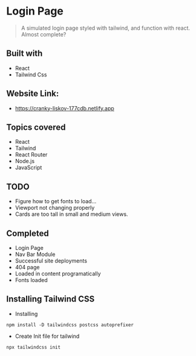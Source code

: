 # Login Page 
> A simulated login page styled with tailwind, and function with react.
> Almost complete? 
## Built with 
 - React
 - Tailwind Css

## Website Link:
 - https://cranky-liskov-177cdb.netlify.app

## Topics covered
- React
- Tailwind
- React Router
- Node.js
- JavaScript
## TODO
- Figure how to get fonts to load...
- Viewport not changing properly
- Cards are too tall in small and medium views. 
## Completed
- Login Page
- Nav Bar Module
- Successful site deployments
- 404 page
- Loaded in content programatically
- Fonts loaded

## Installing Tailwind CSS

- Installing 
```npm
npm install -D tailwindcss postcss autoprefixer
```
- Create Init file for tailwind
```npm
npx tailwindcss init
```

